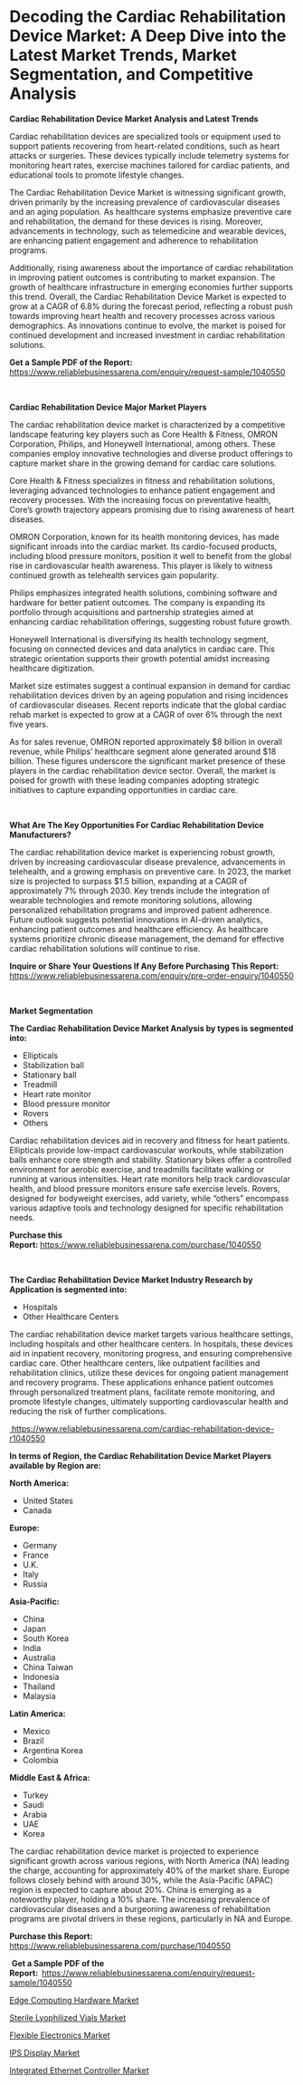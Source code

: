 <p><h1>Decoding the Cardiac Rehabilitation Device Market: A Deep Dive into the Latest Market Trends, Market Segmentation, and Competitive Analysis</h1></p><p><strong>Cardiac Rehabilitation Device Market Analysis and Latest Trends</strong></p>
<p><p>Cardiac rehabilitation devices are specialized tools or equipment used to support patients recovering from heart-related conditions, such as heart attacks or surgeries. These devices typically include telemetry systems for monitoring heart rates, exercise machines tailored for cardiac patients, and educational tools to promote lifestyle changes. </p><p>The Cardiac Rehabilitation Device Market is witnessing significant growth, driven primarily by the increasing prevalence of cardiovascular diseases and an aging population. As healthcare systems emphasize preventive care and rehabilitation, the demand for these devices is rising. Moreover, advancements in technology, such as telemedicine and wearable devices, are enhancing patient engagement and adherence to rehabilitation programs.</p><p>Additionally, rising awareness about the importance of cardiac rehabilitation in improving patient outcomes is contributing to market expansion. The growth of healthcare infrastructure in emerging economies further supports this trend. Overall, the Cardiac Rehabilitation Device Market is expected to grow at a CAGR of 6.8% during the forecast period, reflecting a robust push towards improving heart health and recovery processes across various demographics. As innovations continue to evolve, the market is poised for continued development and increased investment in cardiac rehabilitation solutions.</p></p>
<p><strong>Get a Sample PDF of the Report:&nbsp;</strong> <a href="https://www.reliablebusinessarena.com/enquiry/request-sample/1040550?utm_campaign=1288&utm_medium=2&utm_source=Github&utm_content=ia&utm_term=10102024&utm_id=cardiac-rehabilitation-device">https://www.reliablebusinessarena.com/enquiry/request-sample/1040550</a></p>
<p>&nbsp;</p>
<p><strong>Cardiac Rehabilitation Device Major Market Players</strong></p>
<p><p>The cardiac rehabilitation device market is characterized by a competitive landscape featuring key players such as Core Health & Fitness, OMRON Corporation, Philips, and Honeywell International, among others. These companies employ innovative technologies and diverse product offerings to capture market share in the growing demand for cardiac care solutions.</p><p>Core Health & Fitness specializes in fitness and rehabilitation solutions, leveraging advanced technologies to enhance patient engagement and recovery processes. With the increasing focus on preventative health, Core’s growth trajectory appears promising due to rising awareness of heart diseases.</p><p>OMRON Corporation, known for its health monitoring devices, has made significant inroads into the cardiac market. Its cardio-focused products, including blood pressure monitors, position it well to benefit from the global rise in cardiovascular health awareness. This player is likely to witness continued growth as telehealth services gain popularity.</p><p>Philips emphasizes integrated health solutions, combining software and hardware for better patient outcomes. The company is expanding its portfolio through acquisitions and partnership strategies aimed at enhancing cardiac rehabilitation offerings, suggesting robust future growth.</p><p>Honeywell International is diversifying its health technology segment, focusing on connected devices and data analytics in cardiac care. This strategic orientation supports their growth potential amidst increasing healthcare digitization.</p><p>Market size estimates suggest a continual expansion in demand for cardiac rehabilitation devices driven by an ageing population and rising incidences of cardiovascular diseases. Recent reports indicate that the global cardiac rehab market is expected to grow at a CAGR of over 6% through the next five years.</p><p>As for sales revenue, OMRON reported approximately $8 billion in overall revenue, while Philips’ healthcare segment alone generated around $18 billion. These figures underscore the significant market presence of these players in the cardiac rehabilitation device sector. Overall, the market is poised for growth with these leading companies adopting strategic initiatives to capture expanding opportunities in cardiac care.</p></p>
<p>&nbsp;</p>
<p><strong>What Are The Key Opportunities For Cardiac Rehabilitation Device Manufacturers?</strong></p>
<p><p>The cardiac rehabilitation device market is experiencing robust growth, driven by increasing cardiovascular disease prevalence, advancements in telehealth, and a growing emphasis on preventive care. In 2023, the market size is projected to surpass $1.5 billion, expanding at a CAGR of approximately 7% through 2030. Key trends include the integration of wearable technologies and remote monitoring solutions, allowing personalized rehabilitation programs and improved patient adherence. Future outlook suggests potential innovations in AI-driven analytics, enhancing patient outcomes and healthcare efficiency. As healthcare systems prioritize chronic disease management, the demand for effective cardiac rehabilitation solutions will continue to rise.</p></p>
<p><strong>Inquire or Share Your Questions If Any Before Purchasing This Report:</strong> <a href="https://www.reliablebusinessarena.com/enquiry/pre-order-enquiry/1040550?utm_campaign=1288&utm_medium=2&utm_source=Github&utm_content=ia&utm_term=10102024&utm_id=cardiac-rehabilitation-device">https://www.reliablebusinessarena.com/enquiry/pre-order-enquiry/1040550</a></p>
<p>&nbsp;</p>
<p><strong>Market Segmentation</strong></p>
<p><strong>The Cardiac Rehabilitation Device Market Analysis by types is segmented into:</strong></p>
<p><ul><li>Ellipticals</li><li>Stabilization ball</li><li>Stationary ball</li><li>Treadmill</li><li>Heart rate monitor</li><li>Blood pressure monitor</li><li>Rovers</li><li>Others</li></ul></p>
<p><p>Cardiac rehabilitation devices aid in recovery and fitness for heart patients. Ellipticals provide low-impact cardiovascular workouts, while stabilization balls enhance core strength and stability. Stationary bikes offer a controlled environment for aerobic exercise, and treadmills facilitate walking or running at various intensities. Heart rate monitors help track cardiovascular health, and blood pressure monitors ensure safe exercise levels. Rovers, designed for bodyweight exercises, add variety, while “others” encompass various adaptive tools and technology designed for specific rehabilitation needs.</p></p>
<p><strong>Purchase this Report:&nbsp;</strong><a href="https://www.reliablebusinessarena.com/purchase/1040550?utm_campaign=1288&utm_medium=2&utm_source=Github&utm_content=ia&utm_term=10102024&utm_id=cardiac-rehabilitation-device">https://www.reliablebusinessarena.com/purchase/1040550</a></p>
<p>&nbsp;</p>
<p><strong>The Cardiac Rehabilitation Device Market Industry Research by Application is segmented into:</strong></p>
<p><ul><li>Hospitals</li><li>Other Healthcare Centers</li></ul></p>
<p><p>The cardiac rehabilitation device market targets various healthcare settings, including hospitals and other healthcare centers. In hospitals, these devices aid in inpatient recovery, monitoring progress, and ensuring comprehensive cardiac care. Other healthcare centers, like outpatient facilities and rehabilitation clinics, utilize these devices for ongoing patient management and recovery programs. These applications enhance patient outcomes through personalized treatment plans, facilitate remote monitoring, and promote lifestyle changes, ultimately supporting cardiovascular health and reducing the risk of further complications.</p></p>
<p><a href="https://www.reliablebusinessarena.com/cardiac-rehabilitation-device-r1040550?utm_campaign=1288&utm_medium=2&utm_source=Github&utm_content=ia&utm_term=10102024&utm_id=cardiac-rehabilitation-device">&nbsp;https://www.reliablebusinessarena.com/cardiac-rehabilitation-device-r1040550</a></p>
<p><strong>In terms of Region, the Cardiac Rehabilitation Device Market Players available by Region are:</strong></p>
<p>
    <p> <strong> North America: </strong>
        <ul>
            <li>United States</li>
            <li>Canada</li>
        </ul>
        </p> 
    <p> <strong> Europe: </strong>
        <ul>
            <li>Germany</li>
            <li>France</li>
            <li>U.K.</li>
            <li>Italy</li>
            <li>Russia</li>
        </ul>
        </p> 
    <p> <strong> Asia-Pacific: </strong>
        <ul>
            <li>China</li>
            <li>Japan</li>
            <li>South Korea</li>
            <li>India</li>
            <li>Australia</li>
            <li>China Taiwan</li>
            <li>Indonesia</li>
            <li>Thailand</li>
            <li>Malaysia</li>
        </ul>
        </p> 
    <p> <strong> Latin America: </strong>
        <ul>
            <li>Mexico</li>
            <li>Brazil</li>
            <li>Argentina Korea</li>
            <li>Colombia</li>
        </ul>
        </p> 
    <p> <strong> Middle East & Africa: </strong>
        <ul>
            <li>Turkey</li>
            <li>Saudi</li>
            <li>Arabia</li>
            <li>UAE</li>
            <li>Korea</li>
        </ul>
    </p>
    </p>
<p><p>The cardiac rehabilitation device market is projected to experience significant growth across various regions, with North America (NA) leading the charge, accounting for approximately 40% of the market share. Europe follows closely behind with around 30%, while the Asia-Pacific (APAC) region is expected to capture about 20%. China is emerging as a noteworthy player, holding a 10% share. The increasing prevalence of cardiovascular diseases and a burgeoning awareness of rehabilitation programs are pivotal drivers in these regions, particularly in NA and Europe.</p></p>
<p><strong>Purchase this Report: </strong><a href="https://www.reliablebusinessarena.com/purchase/1040550?utm_campaign=1288&utm_medium=2&utm_source=Github&utm_content=ia&utm_term=10102024&utm_id=cardiac-rehabilitation-device">https://www.reliablebusinessarena.com/purchase/1040550</a></p>
<p>&nbsp;<strong>Get a Sample PDF of the Report:&nbsp;&nbsp;</strong><a href="https://www.reliablebusinessarena.com/enquiry/request-sample/1040550?utm_campaign=1288&utm_medium=2&utm_source=Github&utm_content=ia&utm_term=10102024&utm_id=cardiac-rehabilitation-device">https://www.reliablebusinessarena.com/enquiry/request-sample/1040550</a></p>
<p><strong></strong></p>
<p><p><a href="https://www.linkedin.com/pulse/booming-edge-computing-hardware-market-sector-analysis-growth-projections-rhitc?utm_campaign=1288&utm_medium=2&utm_source=Github&utm_content=ia&utm_term=10102024&utm_id=cardiac-rehabilitation-device">Edge Computing Hardware Market</a></p><p><a href="https://github.com/gulaimolin/Market-Research-Report-List-6/blob/main/sterile-lyophilized-vials-market.md?utm_campaign=1288&utm_medium=2&utm_source=Github&utm_content=ia&utm_term=10102024&utm_id=cardiac-rehabilitation-device">Sterile Lyophilized Vials Market</a></p><p><a href="https://www.linkedin.com/pulse/flexible-electronics-market-size-growth-trends-statistics-iolcc?utm_campaign=1288&utm_medium=2&utm_source=Github&utm_content=ia&utm_term=10102024&utm_id=cardiac-rehabilitation-device">Flexible Electronics Market</a></p><p><a href="https://www.linkedin.com/pulse/ips-display-industry-sector-market-dynamics-future-scenarios-csdlc?utm_campaign=1288&utm_medium=2&utm_source=Github&utm_content=ia&utm_term=10102024&utm_id=cardiac-rehabilitation-device">IPS Display Market</a></p><p><a href="https://www.linkedin.com/pulse/integrated-ethernet-controller-market-size-growth-trends-uyplc?utm_campaign=1288&utm_medium=2&utm_source=Github&utm_content=ia&utm_term=10102024&utm_id=cardiac-rehabilitation-device">Integrated Ethernet Controller Market</a></p></p>